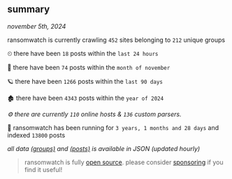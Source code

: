 
## summary
_november 5th, 2024_

ransomwatch is currently crawling `452` sites belonging to `212` unique groups

⏲ there have been `18` posts within the `last 24 hours`

🦈 there have been `74` posts within the `month of november`

🪐 there have been `1266` posts within the `last 90 days`

🏚 there have been `4343` posts within the `year of 2024`

_⚙️ there are currently `110` online hosts & `136` custom parsers._

🦕 ransomwatch has been running for `3 years, 1 months and 28 days` and indexed `13800` posts

_all data  [(groups)](http://ransomwhat.telemetry.ltd/groups) and [(posts)](http://ransomwhat.telemetry.ltd/posts) is available in JSON (updated hourly)_

> ransomwatch is fully [open source](https://github.com/joshhighet/ransomwatch#ransomwatch--). please consider [sponsoring](https://github.com/sponsors/joshhighet) if you find it useful!
